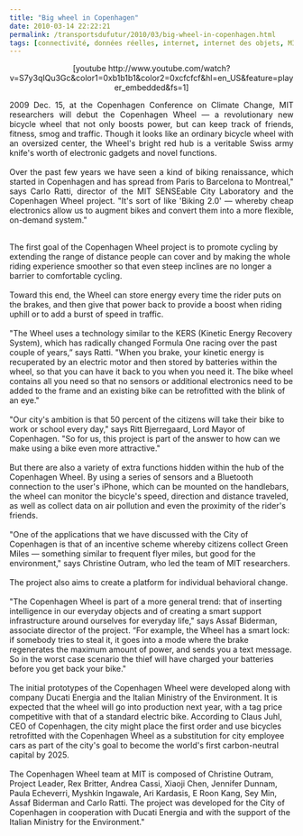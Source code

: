 ```yaml
---
title: "Big wheel in Copenhagen"
date: 2010-03-14 22:22:21
permalink: /transportsdufutur/2010/03/big-wheel-in-copenhagen.html
tags: [connectivité, données réelles, internet, internet des objets, MIT, mode doux, réseaux, Santé]
---
```


<p style="text-align: center">  [youtube http://www.youtube.com/watch?v=S7y3qIQu3Gc&color1=0xb1b1b1&color2=0xcfcfcf&hl=en_US&feature=player_embedded&fs=1]</p> <p style="text-align: justify">2009 Dec. 15, at the Copenhagen Conference on Climate Change, MIT researchers will debut the Copenhagen Wheel — a revolutionary new bicycle wheel that not only boosts power, but can keep track of friends, fitness, smog and traffic. Though it looks like an ordinary bicycle wheel with an oversized center, the Wheel's bright red hub is a veritable Swiss army knife's worth of electronic gadgets and novel functions.<br /><br />Over the past few years we have seen a kind of biking renaissance, which started in Copenhagen and has spread from Paris to Barcelona to Montreal," says Carlo Ratti, director of the MIT SENSEable City Laboratory and the Copenhagen Wheel project. "It's sort of like 'Biking 2.0' — whereby cheap electronics allow us to augment bikes and convert them into a more flexible, on-demand system."<br /></p> <p style=""text-align: justify""> </p>  <!--more--> <br />The first goal of the Copenhagen Wheel project is to promote cycling by extending the range of distance people can cover and by making the whole riding experience smoother so that even steep inclines are no longer a barrier to comfortable cycling.<br /><br />Toward this end, the Wheel can store energy every time the rider puts on the brakes, and then give that power back to provide a boost when riding uphill or to add a burst of speed in traffic.<br /><br />"The Wheel uses a technology similar to the KERS (Kinetic Energy Recovery System), which has radically changed Formula One racing over the past couple of years,” says Ratti. "When you brake, your kinetic energy is recuperated by an electric motor and then stored by batteries within the wheel, so that you can have it back to you when you need it. The bike wheel contains all you need so that no sensors or additional electronics need to be added to the frame and an existing bike can be retrofitted with the blink of an eye."<br /><br />"Our city's ambition is that 50 percent of the citizens will take their bike to work or school every day," says Ritt Bjerregaard, Lord Mayor of Copenhagen. "So for us, this project is part of the answer to how can we make using a bike even more attractive."<br /><br />But there are also a variety of extra functions hidden within the hub of the Copenhagen Wheel. By using a series of sensors and a Bluetooth connection to the user's iPhone, which can be mounted on the handlebars, the wheel can monitor the bicycle's speed, direction and distance traveled, as well as collect data on air pollution and even the proximity of the rider's friends.<br /><br />"One of the applications that we have discussed with the City of Copenhagen is that of an incentive scheme whereby citizens collect Green Miles — something similar to frequent flyer miles, but good for the environment," says Christine Outram, who led the team of MIT researchers.<br /><br />The project also aims to create a platform for individual behavioral change.<br /><br />"The Copenhagen Wheel is part of a more general trend: that of inserting intelligence in our everyday objects and of creating a smart support infrastructure around ourselves for everyday life," says Assaf Biderman, associate director of the project. “For example, the Wheel has a smart lock: if somebody tries to steal it, it goes into a mode where the brake regenerates the maximum amount of power, and sends you a text message. So in the worst case scenario the thief will have charged your batteries before you get back your bike."<br /><br />The initial prototypes of the Copenhagen Wheel were developed along with company Ducati Energia and the Italian Ministry of the Environment. It is expected that the wheel will go into production next year, with a tag price competitive with that of a standard electric bike. According to Claus Juhl, CEO of Copenhagen, the city might place the first order and use bicycles retrofitted with the Copenhagen Wheel as a substitution for city employee cars as part of the city's goal to become the world's first carbon-neutral capital by 2025.<br /><br />The Copenhagen Wheel team at MIT is composed of Christine Outram, Project Leader, Rex Britter, Andrea Cassi, Xiaoji Chen, Jennifer Dunnam, Paula Echeverri, Myshkin Ingawale, Ari Kardasis, E Roon Kang, Sey Min, Assaf Biderman and Carlo Ratti. The project was developed for the City of Copenhagen in cooperation with Ducati Energia and with the support of the Italian Ministry for the Environment."
